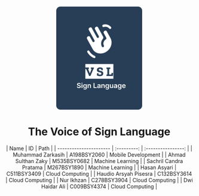 <p align="center">
  <img src="/profile/img/logo.svg" alt="VSL Logo" width="230">
</p>
<h1 align="center"><b>The Voice of Sign Language</b></h1>

<div align="center">
| Name                   |     ID      |        Path        |
| ---------------------- | :---------: | :----------------: |
| Muhammad Zarkasih      | A198BSY2060 | Mobile Development |
| Ahmad Sulthan Zaky     | M535BSY0682 |  Machine Learning  |
| Sachril Candra Pratama | M267BSY1890 |  Machine Learning  |
| Hasan Asyari           | C511BSY3409 |  Cloud Computing   |
| Haudio Arsyah Pisesra  | C132BSY3614 |  Cloud Computing   |
| Nur Ikhzan             | C278BSY3904 |  Cloud Computing   |
| Dwi Haidar Ali         | C009BSY4374 |  Cloud Computing   |
</div>
